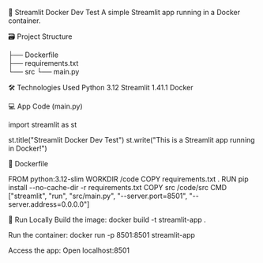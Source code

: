 🚀 Streamlit Docker Dev Test
A simple Streamlit app running in a Docker container.

🗃️ Project Structure

├── Dockerfile          
├── requirements.txt    
└── src
    └── main.py  

       
🛠️ Technologies Used
Python 3.12
Streamlit 1.41.1
Docker


💻 App Code (main.py)

import streamlit as st

st.title("Streamlit Docker Dev Test")
st.write("This is a Streamlit app running in Docker!")


📝 Dockerfile

FROM python:3.12-slim
WORKDIR /code
COPY requirements.txt .
RUN pip install --no-cache-dir -r requirements.txt
COPY src /code/src
CMD ["streamlit", "run", "src/main.py", "--server.port=8501", "--server.address=0.0.0.0"]


🚀 Run Locally
Build the image:
docker build -t streamlit-app .

Run the container:
docker run -p 8501:8501 streamlit-app

Access the app: 
Open localhost:8501
